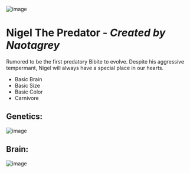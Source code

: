 ![image](https://user-images.githubusercontent.com/12953812/163621678-38d3c667-bf07-4f7c-b3b9-07f9d5d4f52e.png)
# Nigel The Predator - _Created by Naotagrey_ 
Rumored to be the first predatory Bibite to evolve. Despite his aggressive tempermant, Nigel will always have a special place in our hearts.

* Basic Brain
* Basic Size
* Basic Color
* Carnivore
## Genetics:
![image](https://user-images.githubusercontent.com/12953812/163621727-af5d501c-061c-488d-b4ef-88abe541f46c.png)
## Brain:
![image](https://user-images.githubusercontent.com/12953812/163622118-98a25304-c61c-4018-8006-c7f6f1be210e.png)



